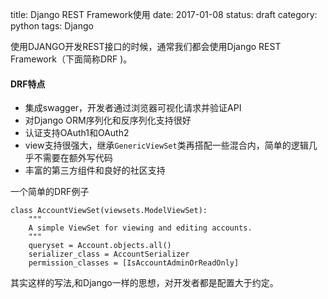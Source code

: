 title: Django REST Framework使用
date: 2017-01-08
status: draft
category: python
tags: Django

使用DJANGO开发REST接口的时候，通常我们都会使用Django REST Framework（下面简称DRF )。

#### DRF特点
- 集成swagger，开发者通过浏览器可视化请求并验证API
- 对Django ORM序列化和反序列化支持很好
- 认证支持OAuth1和OAuth2
- view支持很强大，继承`GenericViewSet`类再搭配一些混合内，简单的逻辑几乎不需要在额外写代码
- 丰富的第三方组件和良好的社区支持

一个简单的DRF例子
```python3
class AccountViewSet(viewsets.ModelViewSet):
    """
    A simple ViewSet for viewing and editing accounts.
    """
    queryset = Account.objects.all()
    serializer_class = AccountSerializer
    permission_classes = [IsAccountAdminOrReadOnly]
```
其实这样的写法,和Django一样的思想，对开发者都是配置大于约定。